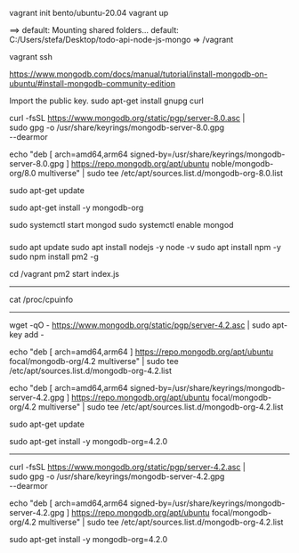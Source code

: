 vagrant init bento/ubuntu-20.04
vagrant up

==> default: Mounting shared folders...
    default: C:/Users/stefa/Desktop/todo-api-node-js-mongo => /vagrant

vagrant ssh

https://www.mongodb.com/docs/manual/tutorial/install-mongodb-on-ubuntu/#install-mongodb-community-edition

Import the public key.
sudo apt-get install gnupg curl

curl -fsSL https://www.mongodb.org/static/pgp/server-8.0.asc | \
   sudo gpg -o /usr/share/keyrings/mongodb-server-8.0.gpg \
   --dearmor

echo "deb [ arch=amd64,arm64 signed-by=/usr/share/keyrings/mongodb-server-8.0.gpg ] https://repo.mongodb.org/apt/ubuntu noble/mongodb-org/8.0 multiverse" | sudo tee /etc/apt/sources.list.d/mongodb-org-8.0.list

sudo apt-get update

sudo apt-get install -y mongodb-org

<!-- sudo systemctl daemon-reload -->

sudo systemctl start mongod
sudo systemctl enable mongod


###
sudo apt update
sudo apt install nodejs -y
node -v
sudo apt install npm -y
sudo npm install pm2 -g

cd /vagrant
pm2 start index.js


-----

cat /proc/cpuinfo

------

wget -qO - https://www.mongodb.org/static/pgp/server-4.2.asc | sudo apt-key add -

echo "deb [ arch=amd64,arm64 ] https://repo.mongodb.org/apt/ubuntu focal/mongodb-org/4.2 multiverse" | sudo tee /etc/apt/sources.list.d/mongodb-org-4.2.list

echo "deb [ arch=amd64,arm64 signed-by=/usr/share/keyrings/mongodb-server-4.2.gpg ] https://repo.mongodb.org/apt/ubuntu focal/mongodb-org/4.2 multiverse" | sudo tee /etc/apt/sources.list.d/mongodb-org-4.2.list

sudo apt-get update

sudo apt-get install -y mongodb-org=4.2.0



-------

curl -fsSL https://www.mongodb.org/static/pgp/server-4.2.asc | \
   sudo gpg -o /usr/share/keyrings/mongodb-server-4.2.gpg \
   --dearmor

echo "deb [ arch=amd64,arm64 signed-by=/usr/share/keyrings/mongodb-server-4.2.gpg ] https://repo.mongodb.org/apt/ubuntu focal/mongodb-org/4.2 multiverse" | sudo tee /etc/apt/sources.list.d/mongodb-org-4.2.list

sudo apt-get install -y mongodb-org=4.2.0